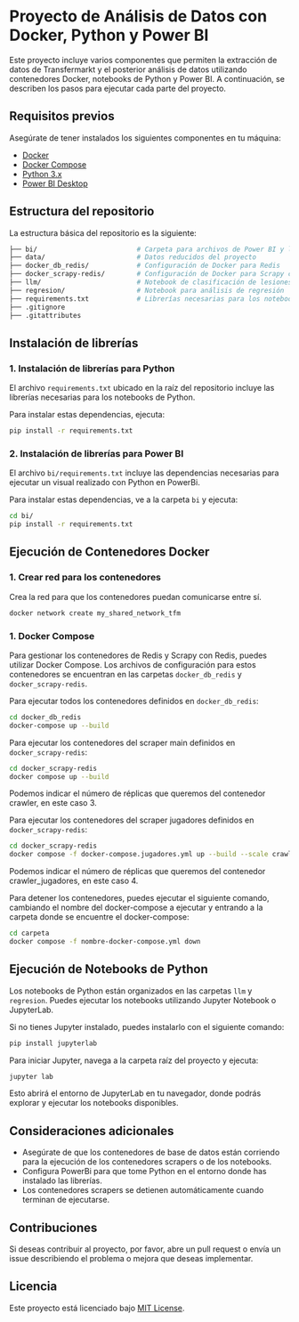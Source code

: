 # Proyecto de Análisis de Datos con Docker, Python y Power BI

Este proyecto incluye varios componentes que permiten la extracción de datos de Transfermarkt y el posterior análisis de datos utilizando contenedores Docker, notebooks de Python y Power BI. A continuación, se describen los pasos para ejecutar cada parte del proyecto.

## Requisitos previos

Asegúrate de tener instalados los siguientes componentes en tu máquina:

- [Docker](https://www.docker.com/get-started)
- [Docker Compose](https://docs.docker.com/compose/install/)
- [Python 3.x](https://www.python.org/downloads/)
- [Power BI Desktop](https://powerbi.microsoft.com/desktop/)

## Estructura del repositorio

La estructura básica del repositorio es la siguiente:
```bash
├── bi/                         # Carpeta para archivos de Power BI y librerías específicas para la ejecución del informe
├── data/                       # Datos reducidos del proyecto
├── docker_db_redis/            # Configuración de Docker para Redis
├── docker_scrapy-redis/        # Configuración de Docker para Scrapy con Redis
├── llm/                        # Notebook de clasificación de lesiones con LLM
├── regresion/                  # Notebook para análisis de regresión
├── requirements.txt            # Librerías necesarias para los notebooks de Python
├── .gitignore
├── .gitattributes
```

## Instalación de librerías

### 1. Instalación de librerías para Python

El archivo `requirements.txt` ubicado en la raíz del repositorio incluye las librerías necesarias para los notebooks de Python.

Para instalar estas dependencias, ejecuta:
```bash
pip install -r requirements.txt
```
### 2. Instalación de librerías para Power BI

El archivo `bi/requirements.txt` incluye las dependencias necesarias para ejecutar un visual realizado con Python en PowerBi.

Para instalar estas dependencias, ve a la carpeta `bi` y ejecuta:
```bash
cd bi/
pip install -r requirements.txt
````
## Ejecución de Contenedores Docker

### 1. Crear red para los contenedores
Crea la red para que los contenedores puedan comunicarse entre sí.

```bash
docker network create my_shared_network_tfm
```
### 1. Docker Compose

Para gestionar los contenedores de Redis y Scrapy con Redis, puedes utilizar Docker Compose. Los archivos de configuración para estos contenedores se encuentran en las carpetas `docker_db_redis` y `docker_scrapy-redis`.

Para ejecutar todos los contenedores definidos en `docker_db_redis`:
```bash
cd docker_db_redis
docker-compose up --build
```

Para ejecutar los contenedores del scraper main definidos en `docker_scrapy-redis`:
```bash
cd docker_scrapy-redis
docker compose up --build
```
Podemos indicar el número de réplicas que queremos del contenedor crawler, en este caso 3.

Para ejecutar los contenedores del scraper jugadores definidos en `docker_scrapy-redis`:
```bash
cd docker_scrapy-redis
docker compose -f docker-compose.jugadores.yml up --build --scale crawler_jugadores=4
```
Podemos indicar el número de réplicas que queremos del contenedor crawler_jugadores, en este caso 4.

Para detener los contenedores, puedes ejecutar el siguiente comando, cambiando el nombre del docker-compose a ejecutar y entrando a la carpeta donde se encuentre el docker-compose:
```bash
cd carpeta
docker compose -f nombre-docker-compose.yml down
```

## Ejecución de Notebooks de Python

Los notebooks de Python están organizados en las carpetas `llm` y `regresion`. Puedes ejecutar los notebooks utilizando Jupyter Notebook o JupyterLab.

Si no tienes Jupyter instalado, puedes instalarlo con el siguiente comando:
```bash
pip install jupyterlab
```
Para iniciar Jupyter, navega a la carpeta raíz del proyecto y ejecuta:
```bash
jupyter lab
```
Esto abrirá el entorno de JupyterLab en tu navegador, donde podrás explorar y ejecutar los notebooks disponibles.

## Consideraciones adicionales

- Asegúrate de que los contenedores de base de datos están corriendo para la ejecución de los contenedores scrapers o de los notebooks.
- Configura PowerBi para que tome Python en el entorno donde has instalado las librerías.
- Los contenedores scrapers se detienen automáticamente cuando terminan de ejecutarse.
  
## Contribuciones

Si deseas contribuir al proyecto, por favor, abre un pull request o envía un issue describiendo el problema o mejora que deseas implementar.

## Licencia

Este proyecto está licenciado bajo [MIT License](LICENSE).
